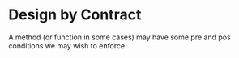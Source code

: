 # Design by Contract

A method (or function in some cases) may have some pre and pos conditions we may wish to
enforce.
